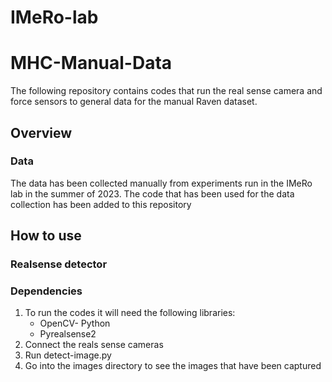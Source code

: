 # IMeRo-lab

# MHC-Manual-Data

The following repository contains codes that run the real sense camera and force sensors to general data for the manual Raven dataset.

## Overview
### Data
The data has been collected manually from experiments run in the IMeRo lab in the summer of 2023. The code that has been used for the data collection has been added to this repository

## How to use  
### Realsense detector
### Dependencies
1. To run the codes it will need the following libraries:
      - OpenCV- Python
      - Pyrealsense2
2. Connect the reals sense cameras
3. Run detect-image.py
4. Go into the images directory to see the images that have been captured
